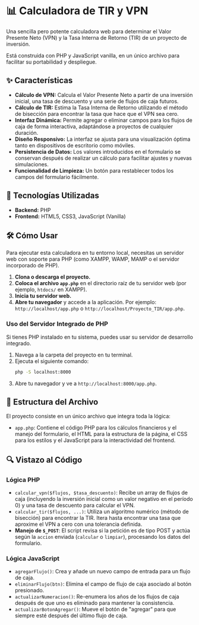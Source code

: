 # 📊 Calculadora de TIR y VPN

Una sencilla pero potente calculadora web para determinar el Valor Presente Neto (VPN) y la Tasa Interna de Retorno (TIR) de un proyecto de inversión.

Está construida con PHP y JavaScript vanilla, en un único archivo para facilitar su portabilidad y despliegue.

## ✨ Características

-   **Cálculo de VPN:** Calcula el Valor Presente Neto a partir de una inversión inicial, una tasa de descuento y una serie de flujos de caja futuros.
-   **Cálculo de TIR:** Estima la Tasa Interna de Retorno utilizando el método de bisección para encontrar la tasa que hace que el VPN sea cero.
-   **Interfaz Dinámica:** Permite agregar o eliminar campos para los flujos de caja de forma interactiva, adaptándose a proyectos de cualquier duración.
-   **Diseño Responsivo:** La interfaz se ajusta para una visualización óptima tanto en dispositivos de escritorio como móviles.
-   **Persistencia de Datos:** Los valores introducidos en el formulario se conservan después de realizar un cálculo para facilitar ajustes y nuevas simulaciones.
-   **Funcionalidad de Limpieza:** Un botón para restablecer todos los campos del formulario fácilmente.

## 🚀 Tecnologías Utilizadas

-   **Backend:** PHP
-   **Frontend:** HTML5, CSS3, JavaScript (Vanilla)

## 🛠️ Cómo Usar

Para ejecutar esta calculadora en tu entorno local, necesitas un servidor web con soporte para PHP (como XAMPP, WAMP, MAMP o el servidor incorporado de PHP).

1.  **Clona o descarga el proyecto.**
2.  **Coloca el archivo `app.php`** en el directorio raíz de tu servidor web (por ejemplo, `htdocs/` en XAMPP).
3.  **Inicia tu servidor web.**
4.  **Abre tu navegador** y accede a la aplicación. Por ejemplo: `http://localhost/app.php` o `http://localhost/Proyecto_TIR/app.php`.

### Uso del Servidor Integrado de PHP

Si tienes PHP instalado en tu sistema, puedes usar su servidor de desarrollo integrado.

1.  Navega a la carpeta del proyecto en tu terminal.
2.  Ejecuta el siguiente comando:
    ```bash
    php -S localhost:8000
    ```
3.  Abre tu navegador y ve a `http://localhost:8000/app.php`.

## 📂 Estructura del Archivo

El proyecto consiste en un único archivo que integra toda la lógica:

-   `app.php`: Contiene el código PHP para los cálculos financieros y el manejo del formulario, el HTML para la estructura de la página, el CSS para los estilos y el JavaScript para la interactividad del frontend.

## 🔍 Vistazo al Código

### Lógica PHP

-   `calcular_vpn($flujos, $tasa_descuento)`: Recibe un array de flujos de caja (incluyendo la inversión inicial como un valor negativo en el período 0) y una tasa de descuento para calcular el VPN.
-   `calcular_tir($flujos, ...)`: Utiliza un algoritmo numérico (método de bisección) para encontrar la TIR. Itera hasta encontrar una tasa que aproxime el VPN a cero con una tolerancia definida.
-   **Manejo de `$_POST`**: El script revisa si la petición es de tipo POST y actúa según la `accion` enviada (`calcular` o `limpiar`), procesando los datos del formulario.

### Lógica JavaScript

-   `agregarFlujo()`: Crea y añade un nuevo campo de entrada para un flujo de caja.
-   `eliminarFlujo(btn)`: Elimina el campo de flujo de caja asociado al botón presionado.
-   `actualizarNumeracion()`: Re-enumera los años de los flujos de caja después de que uno es eliminado para mantener la consistencia.
-   `actualizarBotonAgregar()`: Mueve el botón de "agregar" para que siempre esté después del último flujo de caja.